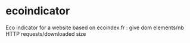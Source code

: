 # ecoindicator

Eco indicator for a website based on ecoindex.fr : give dom elements/nb HTTP requests/downloaded size
